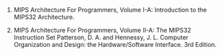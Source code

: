 1. MIPS Architecture For Programmers, Volume I-A: Introduction to the MIPS32 Architecture.

2. MIPS Architecture For Programmers, Volume II-A: The MIPS32 Instruction Set
Patterson, D. A. and Hennessy, J. L.  Computer Organization and Design: the Hardware/Software Interface. 3rd Edition.